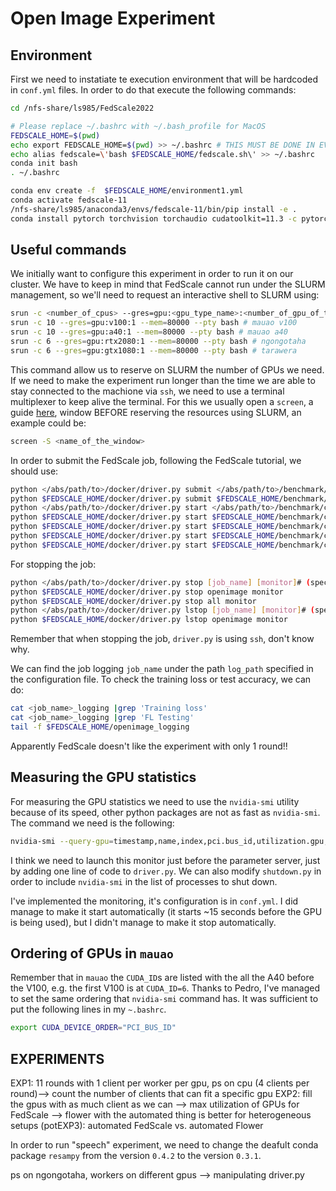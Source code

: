 
# Open Image Experiment

## Environment

First we need to instatiate te execution environment that will be hardcoded in `conf.yml` files.
In order to do that execute the following commands:

```bash
cd /nfs-share/ls985/FedScale2022

# Please replace ~/.bashrc with ~/.bash_profile for MacOS
FEDSCALE_HOME=$(pwd)
echo export FEDSCALE_HOME=$(pwd) >> ~/.bashrc # THIS MUST BE DONE IN EVERY MACHINE
echo alias fedscale=\'bash $FEDSCALE_HOME/fedscale.sh\' >> ~/.bashrc 
conda init bash
. ~/.bashrc

conda env create -f  $FEDSCALE_HOME/environment1.yml
conda activate fedscale-11
/nfs-share/ls985/anaconda3/envs/fedscale-11/bin/pip install -e .
conda install pytorch torchvision torchaudio cudatoolkit=11.3 -c pytorch
```

## Useful commands

We initially want to configure this experiment in order to run it on our cluster.
We have to keep in mind that FedScale cannot run under the SLURM management, so we'll need to request an interactive shell to SLURM using:

```bash
srun -c <number_of_cpus> --gres=gpu:<gpu_type_name>:<number_of_gpu_of_this_type> --partition=normal --pty bash
srun -c 10 --gres=gpu:v100:1 --mem=80000 --pty bash # mauao v100
srun -c 10 --gres=gpu:a40:1 --mem=80000 --pty bash # mauao a40
srun -c 6 --gres=gpu:rtx2080:1 --mem=80000 --pty bash # ngongotaha
srun -c 6 --gres=gpu:gtx1080:1 --mem=80000 --pty bash # tarawera
```

This command allow us to reserve on SLURM the number of GPUs we need.
If we need to make the experiment run longer than the time we are able to stay connected to the machione via `ssh`, we need to use a terminal multiplexer to keep alive the terminal.
For this we usually open a `screen`, a guide [here](https://linuxize.com/post/how-to-use-linux-screen/), window BEFORE reserving the resources using SLURM, an example could be:

```bash
screen -S <name_of_the_window>
```

In order to submit the FedScale job, following the FedScale tutorial, we should use:

```bash
python </abs/path/to>/docker/driver.py submit </abs/path/to>/benchmark/configs/openimage/conf.yml # non-local
python $FEDSCALE_HOME/docker/driver.py submit $FEDSCALE_HOME/benchmark/configs/openimage/conf.yml
python </abs/path/to>/docker/driver.py start </abs/path/to>/benchmark/configs/openimage/conf.yml # local
python $FEDSCALE_HOME/docker/driver.py start $FEDSCALE_HOME/benchmark/configs/openimage/conf.yml 0
python $FEDSCALE_HOME/docker/driver.py start $FEDSCALE_HOME/benchmark/configs/openimage/conf.yml 1
python $FEDSCALE_HOME/docker/driver.py start $FEDSCALE_HOME/benchmark/configs/openimage/conf.yml 2
python $FEDSCALE_HOME/docker/driver.py start $FEDSCALE_HOME/benchmark/configs/openimage/conf.yml 3
```

For stopping the job:

```bash
python </abs/path/to>/docker/driver.py stop [job_name] [monitor]# (specified in the yml config)
python $FEDSCALE_HOME/docker/driver.py stop openimage monitor
python $FEDSCALE_HOME/docker/driver.py stop all monitor
python </abs/path/to>/docker/driver.py lstop [job_name] [monitor]# (specified in the yml config)
python $FEDSCALE_HOME/docker/driver.py lstop openimage monitor
```

Remember that when stopping the job, `driver.py` is using `ssh`, don't know why.

We can find the job logging `job_name` under the path `log_path` specified in the configuration file.
To check the training loss or test accuracy, we can do:

```bash
cat <job_name>_logging |grep 'Training loss'
cat <job_name>_logging |grep 'FL Testing'
tail -f $FEDSCALE_HOME/openimage_logging
```

Apparently FedScale doesn't like the experiment with only 1 round!!

## Measuring the GPU statistics

For measuring the GPU statistics we need to use the `nvidia-smi` utility because of its speed, other python packages are not as fast as `nvidia-smi`.
The command we need is the following:

```bash
nvidia-smi --query-gpu=timestamp,name,index,pci.bus_id,utilization.gpu,utilization.memory,memory.total,memory.free,memory.used --format=csv --filename=</output/file/path.csv> --loop-ms=<period-of-monitoring>
```

I think we need to launch this monitor just before the parameter server, just by adding one line of code to `driver.py`.
We can also modify `shutdown.py` in order to include `nvidia-smi` in the list of processes to shut down.

I've implemented the monitoring, it's configuration is in `conf.yml`.
I did manage to make it start automatically (it starts ~15 seconds before the GPU is being used), but I didn't manage to make it stop automatically.

## Ordering of GPUs in `mauao`

Remember that in `mauao` the `CUDA_ID`s are listed with the all the A40 before the V100, e.g. the first V100 is at `CUDA_ID=6`.
Thanks to Pedro, I've managed to set the same ordering that `nvidia-smi` command has. It was sufficient to put the following lines in my `~.bashrc`.

```bash
export CUDA_DEVICE_ORDER="PCI_BUS_ID"
```

## EXPERIMENTS

EXP1: 11 rounds with 1 client per worker per gpu, ps on cpu (4 clients per round)--> count the number of clients that can fit a specific gpu
EXP2: fill the gpus with as much client as we can --> max utilization of GPUs for FedScale --> flower with the automated thing is better for heterogeneous setups
(potEXP3): automated FedScale vs. automated Flower

In order to run "speech" experiment, we need to change the deafult conda package `resampy` from the version `0.4.2` to the version `0.3.1`.


ps on ngongotaha, workers on different gpus --> manipulating driver.py